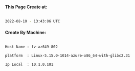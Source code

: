 
   
#### This Page Create at:

```bash

2022-08-10 - 13:43:06 UTC

```

#### Create By Machine:

```bash

Host Name : fv-az649-802

platform  : Linux-5.15.0-1014-azure-x86_64-with-glibc2.31

Ip Local  : 10.1.0.101

```

